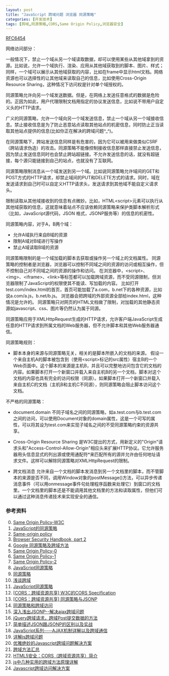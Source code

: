 ```yaml
---
layout: post
title: "JavaScript 跨域问题 浏览器 同源策略"
categories: [开发技术]
tags: [跨域,同源策略,CORS,Same Origin Policy,浏览器安全]
---
```


[RFC6454](http://tools.ietf.org/html/rfc6454  "rfc6454")

网络访问部分：

一般情况下，禁止一个域从另一个域读取数据，却可以使用某些从其他域拿到的资源。比如说，允许一个域执行、渲染、应用从其他域获取到的脚本、图片、样式；同样，一个域可以展示从其他域获取的内容，比如在frame中显示html文档。网络资源也可以选择性的让其他域来读取自己的信息，比如使用Cross-Origin Resource Sharing，这种情况下访问权是针对单个域授权的。

同源策略允许向另一个域发送数据。但是，在网络上发送任意格式的数据是危险的。正因为如此，用户代理限制文档用指定的协议发送信息，比如说不带用户自定义头的HTTP请求。

广义的同源策略，允许一个域向另一个域发送信息，禁止一个域从另一个域接收信息。禁止接收信息是为了防止恶意站点读取其他站点的机密信息，同时防止正当读取其他站点提供的信息(比如你正在解决的跨域问题^_^)。

在同源策略下，跨站发送信息同样是有危害的，因为它可以被用来做类似CSRF（跨站请求伪造）的攻击。同源策略不能像控制接收信息那样直接禁止发送信息，因为禁止发送信息同时也会禁止跨站超链接。不允许发送信息的话，就没有超链接，每个源只能链接到自己的站点，也就没有了互联网。

同源策略限制消息从一个域发送到另一个域。比如说同源策略允许域间的GET和POST方式的HTTP请求，却禁止域间的PUT和DELETE方式的请求。同时，域在发送请求到自己时可以自定义HTTP请求头，发送请求到其他域不能自定义请求头。

限制读取从其他域接收到的信息有点微妙。比如，HTML&lt;script&gt;元素可以执行从其他域获取的信息，这就意味着站点不应该依赖同源策略来保护类脚本解析形式（比如，JavaScript源代码，JSON 格式，JSONP服务等）的信息的机密性。


同源策略内容，对于A，B两个域：

+ 允许A域执行来自B域的资源
+ 限制A域对B域进行写操作
+ 禁止A域读取B域的资源

同源策略限制的是一个域加载的脚本去获取或操作另一个域上的文档属性。
同源策略的控制者是浏览器，浏览器可以控制不同域之间的资源的访问或相互操作，但不控制自己对不同域之间的资源的操作和访问。
在浏览器中，&lt;script&gt;、&lt;img&gt;、&lt;iframe&gt;、&lt;link&gt;等标签都可以加载跨域资源，而不受同源限制，但浏览器限制了JavaScript的权限使其不能读、写加载的内容。
比如打开test.com/index.html的首页，首页可能加载了a.com，b.net下的各种资源，比如说a.com/a.js，b.net/b.js。 浏览器会把跨域的外部资源全部给index.html，这种情况是允许的。
同源策略只对网页的HTML文档做了限制，对加载的其他静态资源如javascript、css、图片等仍然认为属于同源。


同源策略应用于XMLHttpRequest生成的HTTP请求，允许客户端JavaScript生成任意的HTTP请求到所属文档的Web服务器，但不允许脚本和其他Web服务器通信。

同源策略规则：

+ 脚本本身的来源与同源策略无关，相关的是脚本所嵌入的文档的来源。
  假设一个来自主机A的脚本被包含到（使用&lt;script&gt;标记的src属性）宿主B的一个Web页面中。这个脚本的来源是主机B，并且可以完整地访问包含它的文档的内容。如果脚本打开一个新窗口并载入来自主机B的另一个文档，脚本对这个文档的内容也具有完全的访问权限（同源）。如果脚本打开一个新窗口并载入来自主机C的文档（主机B和主机C不同源），则同源策略会阻止脚本访问这个文档。

不严格的同源策略：

+ document.domain
  不同子域名之间的同源策略，如a.test.com与b.test.com之间的访问，可以使用Document对象的domain属性，这是一个可写的属性，可以将其设为test.com来实现子域名之间的不受同源策略约束的资源共享。

+ Cross-Origin Resource Sharing
  是W3C提出的方式，用新定义的"Origin"请求头和"Access-Control-Allow-Origin"相应头来扩展HTTP协议。它允许服务器用头信息显式的列出源或使用通配符*来匹配所有的源并允许由任何地址请求文件。这样可以解除同源策略对XMLHttpRequest的限制。

+ 跨文档消息
  允许来自一个文档的脚本发消息到另一个文档里的脚本，而不管脚本的来源是否不同，调用Window对象的postMessage()方法，可以异步传递消息事件（可以用onmessage事件句处理程序函数来处理它）到窗口的文档里。一个文档里的脚本还是不能调用其他文档里的方法和读取属性，但他们可以通过这种消息传递技术来实现安全的通信。

### 参考资料
0. [Same Origin Policy-W3C][12]
1. [JavaScript的同源策略][3]
2. [Same-origin policy](https://developer.mozilla.org/en-US/docs/Web/Security/Same-origin_policy)
3. [Browser Security Handbook, part 2](https://code.google.com/p/browsersec/wiki/Part2)
4. [Google 同源策略及跨域方法](https://code.google.com/p/browsersec/wiki/Part2)
5. [Same Origin Policy-0][11]
6. [Same Origin Policy-1][9]
7. [Same Origin Policy-2][10]
8. [JavaScript同源策略][7]
9. [同源策略][0]
10. [浅谈跨域][2]
11. [JavaScript同源策略][4]
12. [[CORS：跨域资源共享] W3C的CORS Specification][5]
13. [[CORS：跨域资源共享] 同源策略与JSONP][1]
14. [同源策略和跨域访问][6]
15. [深入浅出JSONP--解决ajax跨域问题][8]
16. [jQuery跨域请求，跨域Post提交数据的方法][13]
17. [简单描述JSON跟JSONP的区别以及实战][15]
18. [JavaScript系列----AJAX机制详解以及跨域通信][14]
19. [详解js跨域问题][16]
20. [优雅绝妙的Javascript跨域问题解决方案][17]
21. [跨域方法汇总][18]
22. [HTML5安全：CORS（跨域资源共享）简介][19]
23. [js中几种实用的跨域方法原理详解][20]
24. [Javascript跨域访问解决方案][21]




[0]: http://www.cnblogs.com/dsky/archive/2012/04/06/2434010.html "同源策略"
[1]: http://www.cnblogs.com/artech/p/cors-4-asp-net-web-api-01.html "[CORS：跨域资源共享] 同源策略与JSONP"
[2]: http://targetkiller.net/cross-domain/ "浅谈跨域"
[3]: https://developer.mozilla.org/zh-CN/docs/Web/Security/Same-origin_policy "JavaScript的同源策略"
[4]: http://blog.chinaunix.net/uid-20737871-id-4458460.html "JavaScript同源策略"
[5]: http://www.cnblogs.com/artech/p/cors-4-asp-net-web-api-02.html "[CORS：跨域资源共享] W3C的CORS Specification"
[6]: http://blog.csdn.net/shimiso/article/details/21830313 "同源策略和跨域访问"
[7]: http://www.zfanw.com/blog/javascript-same-origin-policy.html "JavaScript同源策略"
[8]: http://www.cnblogs.com/chopper/archive/2012/03/24/2403945.html "深入浅出JSONP--解决ajax跨域问题"
[9]: http://blogs.msdn.com/b/ieinternals/archive/2009/08/28/explaining-same-origin-policy-part-1-deny-read.aspx "Same Origin Policy Part 1: No Peeking"
[10]: http://blogs.msdn.com/b/ieinternals/archive/2012/04/03/explaining-same-origin-policy-part-2-limited-write.aspx "Same Origin Policy Part 2: Limited Write"
[11]: http://blogs.msdn.com/b/ieinternals/archive/2014/03/13/explaining-same-origin-policy-part-0-origins.aspx "Same Origin Policy Part 0: Origins"
[12]: http://www.w3.org/Security/wiki/Same_Origin_Policy "Same Origin Policy W3C"
[13]: http://www.tuicool.com/articles/7ve6ja "jQuery跨域请求，跨域Post提交数据的方法"
[14]: http://www.cnblogs.com/renlong0602/p/4414872.html "JavaScript系列----AJAX机制详解以及跨域通信"
[15]: http://www.qixing318.com/article/simply-describe-the-difference-between-json-with-json-as-well-as-the-actual-combat.html "简单描述JSON跟JSONP的区别以及实战"
[16]: http://segmentfault.com/a/1190000000718840 "详解js跨域问题"
[17]: http://blog.csdn.net/sfdev/article/details/5807045 "优雅绝妙的Javascript跨域问题解决方案"
[18]: http://www.raychase.net/2216 "跨域方法汇总"
[19]: http://blog.csdn.net/hfahe/article/details/7730944 " HTML5安全：CORS（跨域资源共享）简介"
[20]: http://www.cnblogs.com/2050/p/3191744.html "js中几种实用的跨域方法原理详解"
[21]: http://blog.csdn.net/sfdev/article/details/3887006 "Javascript跨域访问解决方案"
[22]: http://www.cnblogs.com/JChen666/p/3399951.html "前端解决跨域问题的8种方案（最新最全）"